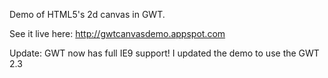 Demo of HTML5's 2d canvas in GWT.

See it live here: http://gwtcanvasdemo.appspot.com

Update:
GWT now has full IE9 support! I updated the demo to use the GWT 2.3
